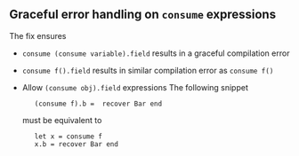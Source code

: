 ## Graceful error handling on `consume` expressions

The fix ensures 
* `consume (consume variable).field` results in a graceful compilation error
* `consume f().field` results in similar compilation error as `consume f()`
* Allow `(consume obj).field` expressions
  The following snippet 
  
  ```pony
	 (consume f).b =  recover Bar end
  ```
  must be equivalent to
  
  ```pony
     let x = consume f
	 x.b = recover Bar end
 ```
